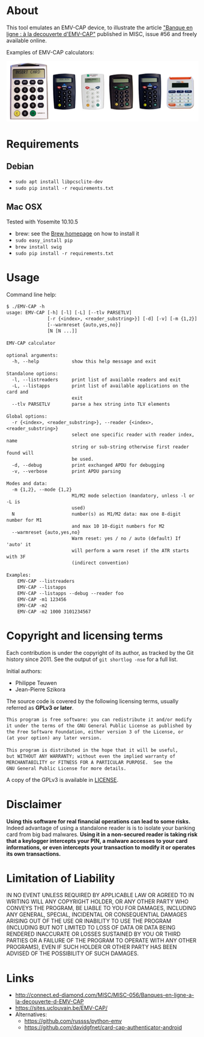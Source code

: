 # About

This tool emulates an EMV-CAP device, to illustrate the article ["Banque en ligne : à la decouverte d'EMV-CAP"](http://connect.ed-diamond.com/MISC/MISC-056/Banques-en-ligne-a-la-decouverte-d-EMV-CAP) published in MISC, issue #56 and freely available online.

Examples of EMV-CAP calculators:

![EMV-CAP calculators](emvcap-calculators.jpg)

# Requirements

## Debian

* `sudo apt install libpcsclite-dev`
* `sudo pip install -r requirements.txt `

## Mac OSX

Tested with Yosemite 10.10.5

* brew: see the [Brew homepage](https://brew.sh/) on how to install it
* `sudo easy_install pip`
* `brew install swig`
* `sudo pip install -r requirements.txt`

# Usage

Command line help:

```
$ ./EMV-CAP -h
usage: EMV-CAP [-h] [-l] [-L] [--tlv PARSETLV]
               [-r {<index>, <reader_substring>}] [-d] [-v] [-m {1,2}]
               [--warmreset {auto,yes,no}]
               [N [N ...]]

EMV-CAP calculator

optional arguments:
  -h, --help            show this help message and exit

Standalone options:
  -l, --listreaders     print list of available readers and exit
  -L, --listapps        print list of available applications on the card and
                        exit
  --tlv PARSETLV        parse a hex string into TLV elements

Global options:
  -r {<index>, <reader_substring>}, --reader {<index>, <reader_substring>}
                        select one specific reader with reader index, name
                        string or sub-string otherwise first reader found will
                        be used.
  -d, --debug           print exchanged APDU for debugging
  -v, --verbose         print APDU parsing

Modes and data:
  -m {1,2}, --mode {1,2}
                        M1/M2 mode selection (mandatory, unless -l or -L is
                        used)
  N                     number(s) as M1/M2 data: max one 8-digit number for M1
                        and max 10 10-digit numbers for M2
  --warmreset {auto,yes,no}
                        Warm reset: yes / no / auto (default) If 'auto' it
                        will perform a warm reset if the ATR starts with 3F
                        (indirect convention)

Examples:
    EMV-CAP --listreaders
    EMV-CAP --listapps
    EMV-CAP --listapps --debug --reader foo
    EMV-CAP -m1 123456
    EMV-CAP -m2
    EMV-CAP -m2 1000 3101234567
```

# Copyright and licensing terms

Each contribution is under the copyright of its author, as tracked by the Git history since 2011.
See the output of `git shortlog -nse` for a full list.

Initial authors:
-   Philippe Teuwen
-   Jean-Pierre Szikora

The source code is covered by the following licensing terms, usually referred as **GPLv3 or later**.

    This program is free software: you can redistribute it and/or modify
    it under the terms of the GNU General Public License as published by
    the Free Software Foundation, either version 3 of the License, or
    (at your option) any later version.

    This program is distributed in the hope that it will be useful,
    but WITHOUT ANY WARRANTY; without even the implied warranty of
    MERCHANTABILITY or FITNESS FOR A PARTICULAR PURPOSE.  See the
    GNU General Public License for more details.

A copy of the GPLv3 is available in [LICENSE](LICENSE.txt).

# Disclaimer

**Using this software for real financial operations can lead to some risks.**
Indeed advantage of using a standalone reader is is to isolate your banking card from big bad malwares.
**Using it in a non-secured reader is taking risk that a keylogger intercepts your PIN, a malware accesses to your card informations, or even intercepts your transaction to modify it or operates its own transactions.**

# Limitation of Liability

IN NO EVENT UNLESS REQUIRED BY APPLICABLE LAW OR AGREED TO IN WRITING
WILL ANY COPYRIGHT HOLDER, OR ANY OTHER PARTY WHO CONVEYS THE PROGRAM,
BE LIABLE TO YOU FOR DAMAGES, INCLUDING ANY GENERAL, SPECIAL,
INCIDENTAL OR CONSEQUENTIAL DAMAGES ARISING OUT OF THE USE OR INABILITY
TO USE THE PROGRAM (INCLUDING BUT NOT LIMITED TO LOSS OF DATA OR DATA
BEING RENDERED INACCURATE OR LOSSES SUSTAINED BY YOU OR THIRD PARTIES
OR A FAILURE OF THE PROGRAM TO OPERATE WITH ANY OTHER PROGRAMS), EVEN
IF SUCH HOLDER OR OTHER PARTY HAS BEEN ADVISED OF THE POSSIBILITY OF
SUCH DAMAGES.

# Links

* http://connect.ed-diamond.com/MISC/MISC-056/Banques-en-ligne-a-la-decouverte-d-EMV-CAP
* https://sites.uclouvain.be/EMV-CAP/
* Alternatives:
  * https://github.com/russss/python-emv
  * https://github.com/davidgfnet/card-cap-authenticator-android
